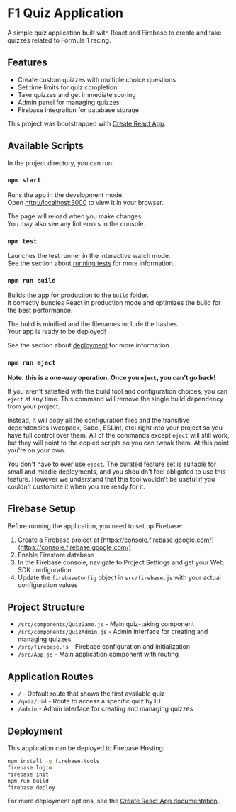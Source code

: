 # F1 Quiz Application

A simple quiz application built with React and Firebase to create and take quizzes related to Formula 1 racing.

## Features

- Create custom quizzes with multiple choice questions
- Set time limits for quiz completion
- Take quizzes and get immediate scoring
- Admin panel for managing quizzes
- Firebase integration for database storage

This project was bootstrapped with [Create React App](https://github.com/facebook/create-react-app).

## Available Scripts

In the project directory, you can run:

### `npm start`

Runs the app in the development mode.\
Open [http://localhost:3000](http://localhost:3000) to view it in your browser.

The page will reload when you make changes.\
You may also see any lint errors in the console.

### `npm test`

Launches the test runner in the interactive watch mode.\
See the section about [running tests](https://facebook.github.io/create-react-app/docs/running-tests) for more information.

### `npm run build`

Builds the app for production to the `build` folder.\
It correctly bundles React in production mode and optimizes the build for the best performance.

The build is minified and the filenames include the hashes.\
Your app is ready to be deployed!

See the section about [deployment](https://facebook.github.io/create-react-app/docs/deployment) for more information.

### `npm run eject`

**Note: this is a one-way operation. Once you `eject`, you can't go back!**

If you aren't satisfied with the build tool and configuration choices, you can `eject` at any time. This command will remove the single build dependency from your project.

Instead, it will copy all the configuration files and the transitive dependencies (webpack, Babel, ESLint, etc) right into your project so you have full control over them. All of the commands except `eject` will still work, but they will point to the copied scripts so you can tweak them. At this point you're on your own.

You don't have to ever use `eject`. The curated feature set is suitable for small and middle deployments, and you shouldn't feel obligated to use this feature. However we understand that this tool wouldn't be useful if you couldn't customize it when you are ready for it.

## Firebase Setup

Before running the application, you need to set up Firebase:

1. Create a Firebase project at [https://console.firebase.google.com/](https://console.firebase.google.com/)
2. Enable Firestore database
3. In the Firebase console, navigate to Project Settings and get your Web SDK configuration
4. Update the `firebaseConfig` object in `src/firebase.js` with your actual configuration values

## Project Structure

- `/src/components/QuizGame.js` - Main quiz-taking component
- `/src/components/QuizAdmin.js` - Admin interface for creating and managing quizzes
- `/src/firebase.js` - Firebase configuration and initialization
- `/src/App.js` - Main application component with routing

## Application Routes

- `/` - Default route that shows the first available quiz
- `/quiz/:id` - Route to access a specific quiz by ID
- `/admin` - Admin interface for creating and managing quizzes

## Deployment

This application can be deployed to Firebase Hosting:

```bash
npm install -g firebase-tools
firebase login
firebase init
npm run build
firebase deploy
```

For more deployment options, see the [Create React App documentation](https://facebook.github.io/create-react-app/docs/deployment).
